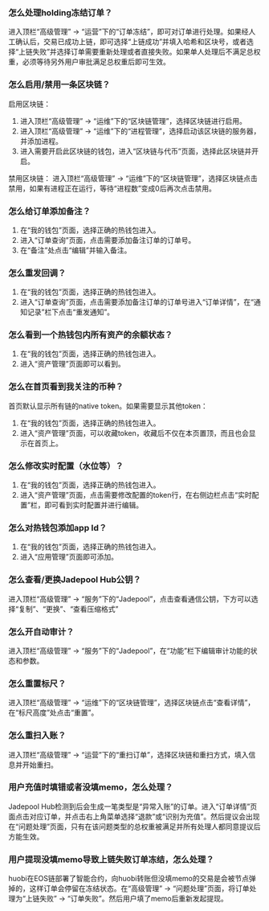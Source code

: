 ### 怎么处理holding冻结订单？
进入顶栏“高级管理” -> “运营”下的“订单冻结”，即可对订单进行处理。如果经人工确认后，交易已成功上链，即可选择“上链成功”并填入哈希和区块号，或者选择“上链失败”并选择订单需要重新处理或者直接失败。如果单人处理后不满足总权重，必须等待另外用户审批满足总权重后即可生效。

### 怎么启用/禁用一条区块链？
启用区块链：
1. 进入顶栏“高级管理” -> “运维”下的“区块链管理”，选择区块链进行启用。
2. 进入顶栏“高级管理” -> “运维”下的“进程管理”，选择启动该区块链的服务器，并添加进程。
3. 进入需要开启此区块链的钱包，进入“区块链与代币”页面，选择此区块链并开启。

禁用区块链：
进入顶栏“高级管理” -> “运维”下的“区块链管理”，选择区块链点击禁用，如果有进程正在运行，等待“进程数”变成0后再次点击禁用。

### 怎么给订单添加备注？
1. 在“我的钱包”页面，选择正确的热钱包进入。
2. 进入“订单查询”页面，点击需要添加备注订单的订单号。
3. 在“备注”处点击“编辑”并输入备注。

### 怎么重发回调？
1. 在“我的钱包”页面，选择正确的热钱包进入。
2. 进入“订单查询”页面，点击需要添加备注订单的订单号进入“订单详情”，在“通知记录”栏下点击“重发通知”。

### 怎么看到一个热钱包内所有资产的余额状态？
1. 在“我的钱包”页面，选择正确的热钱包进入。
2. 进入“资产管理”页面即可以看到。

### 怎么在首页看到我关注的币种？
首页默认显示所有链的native token。如果需要显示其他token：
1. 在“我的钱包”页面，选择正确的热钱包进入。
2. 进入“资产管理”页面，可以收藏token，收藏后不仅在本页置顶，而且也会显示在首页上。

### 怎么修改实时配置（水位等）？
1. 在“我的钱包”页面，选择正确的热钱包进入。
2. 进入“资产管理”页面，点击需要修改配置的token行，在右侧边栏点击“实时配置”栏，即可看到实时配置并进行编辑。

### 怎么对热钱包添加app Id？
1. 在“我的钱包”页面，选择正确的热钱包进入。
2. 进入“应用管理”页面即可添加。

### 怎么查看/更换Jadepool Hub公钥？
进入顶栏“高级管理” -> “服务”下的“Jadepool”，点击查看通信公钥，下方可以选择“复制”、“更换”、“查看压缩格式”

### 怎么开自动审计？
进入顶栏“高级管理” -> “服务”下的“Jadepool”，在“功能”栏下编辑审计功能的状态和参数。

### 怎么重置标尺？
进入顶栏“高级管理” -> “运维”下的“区块链管理”，选择区块链点击“查看详情”，在“标尺高度”处点击“重置”。

### 怎么重扫入账？
进入顶栏“高级管理” -> “运营”下的“重扫订单”，选择区块链和重扫方式，填入信息并开始重扫。

### 用户充值时填错或者没填memo，怎么处理？
Jadepool Hub检测到后会生成一笔类型是“异常入账”的订单。进入“订单详情”页面点击对应订单，并点击右上角菜单选择“退款”或“识别为充值”。然后提议会出现在“问题处理”页面，只有在该问题类型的总权重被满足并所有处理人都同意提议后方能生效。

### 用户提现没填memo导致上链失败订单冻结，怎么处理？
huobi在EOS链部署了智能合约，向huobi转账但没填memo的交易是会被节点弹掉的，这样订单会停留在冻结状态。在“高级管理” -> “问题处理”页面，将订单处理为“上链失败” -> “订单失败”。然后用户填了memo后重新发起提现。